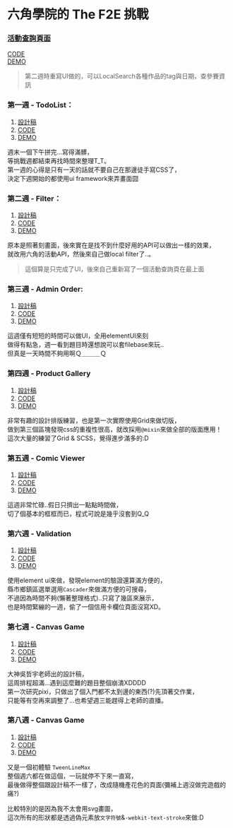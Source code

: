 # 六角學院的 The F2E 挑戰

### [活動查詢頁面](https://guahsu.github.io/TheF2E/dist/index.html#/)
[CODE](https://github.com/guahsu/TheF2E/blob/master/src/components/Index.vue)  
[DEMO](https://guahsu.github.io/TheF2E/dist/index.html#/)  
> 第二週時重寫UI做的，可以LocalSearch各種作品的tag與日期，查參賽資訊

### 第一週 - TodoList：
1. [設計稿](https://hexschool.github.io/THE_F2E_Design/todolist/)  
2. [CODE](https://github.com/guahsu/TheF2E/blob/master/src/components/TodoList.vue)  
3. [DEMO](https://guahsu.github.io/TheF2E/dist/index.html#/1/todolist)  

週末一個下午拼完...寫得滿髒，  
等挑戰週都結束再找時間來整理T_T。  
第一週的心得是只有一天的話就不要自己在那邊徒手寫CSS了，  
決定下週開始的都使用ui framework來弄畫面囧

### 第二週 - Filter：
1. [設計稿](https://hexschool.github.io/THE_F2E_Design/week2-filter/)  
2. [CODE](https://github.com/guahsu/TheF2E/blob/master/src/components/Filter.vue)  
3. [DEMO](https://guahsu.github.io/TheF2E/dist/index.html#/2/filter)  

原本是照著刻畫面，後來實在是找不到什麼好用的API可以做出一樣的效果，  
就改用六角的活動API，然後來自己做local filter了..。  
> 這個算是只完成了UI，後來自己重新寫了一個活動查詢頁在最上面

### 第三週 - Admin Order:
1. [設計稿](https://hexschool.github.io/THE_F2E_Design/week3-admin%20order/)  
2. [CODE](https://github.com/guahsu/TheF2E/blob/master/src/components/AdminOrder.vue)  
3. [DEMO](https://guahsu.github.io/TheF2E/dist/index.html#/3/admin_order)  

這週僅有短短的時間可以做UI，全用elementUI來刻  
做得有點急，週一看到題目時還想說可以套filebase來玩..  
但真是一天時間不夠用啊Ｑ＿＿＿Ｑ

### 第四週 - Product Gallery
1. [設計稿](https://hexschool.github.io/THE_F2E_Design/week4-product%20gallery/)
2. [CODE](https://github.com/guahsu/TheF2E/blob/master/src/components/ProductGallery.vue)  
3. [DEMO](https://guahsu.github.io/TheF2E/dist/index.html#/4/product_gallery)  

非常有趣的設計排版練習，也是第一次實際使用Grid來做切版，  
做到第三個區塊發現css的重複性很高，就改採用`@mixin`來做全部的版面應用！  
這次大量的練習了Grid & SCSS，覺得進步滿多的:D

### 第五週 - Comic Viewer
1. [設計稿](https://hexschool.github.io/THE_F2E_Design/week5-comic%20viewer/)
2. [CODE](https://github.com/guahsu/TheF2E/blob/master/src/components/ComicViewer.vue)  
3. [DEMO](https://guahsu.github.io/TheF2E/dist/index.html#/5/comic_viewer)  

這週非常忙碌..假日只擠出一點點時間做，  
切了個基本的框框而已，程式可說是幾乎沒套到Q_Q

### 第六週 - Validation
1. [設計稿](https://hexschool.github.io/THE_F2E_Design/week6-validation/)
2. [CODE](https://github.com/guahsu/TheF2E/blob/master/src/components/Validation.vue)  
3. [DEMO](https://guahsu.github.io/TheF2E/dist/index.html#/6/validation)  

使用element ui來做，發現element的驗證還算滿方便的，  
縣市鄉鎮區選單選用`Cascader`來做滿方便的可搜尋，  
不過因為時間不夠(懶著整理格式)..只寫了幾區來展示，  
也是時間緊繃的一週，偷了一個信用卡欄位頁面沒寫XD。

### 第七週 - Canvas Game
1. [設計稿](https://hackmd.io/N5yEjm2vSx6D41qAbJGDmw/)
2. [CODE](https://github.com/guahsu/TheF2E/blob/master/src/components/CanvasGame/stage.vue)  
3. [DEMO](https://guahsu.github.io/TheF2E/dist/index.html#/7/canvas_game)  

大神吳哲宇老師出的設計稿，  
這周排程超滿...遇到這麼難的題目整個崩潰XDDDD  
第一次研究pixi，只做出了個入門都不太到邊的東西(?)先頂著交作業，  
只能等有空再來調整了...也希望週三能趕得上老師的直播。

### 第八週 - Canvas Game
1. [設計稿](https://hexschool.github.io/THE_F2E_Design/week8-parallax%20scrolling/)
2. [CODE](https://github.com/guahsu/TheF2E/blob/master/src/components/ParallaxScrolling.vue)  
3. [DEMO](https://guahsu.github.io/TheF2E/dist/index.html#/8/parallax_scrolling)  

又是一個初體驗 `TweenLineMax`  
整個週六都在做這個，一玩就停不下來一直寫，  
最後做得整個跟設計稿不一樣了，改成隨機產花色的頁面(彌補上週沒做完遊戲的痛?)  

比較特別的是因為我不太會用svg畫圖，  
這次所有的形狀都是透過偽元素放`文字符號`&`-webkit-text-stroke`來做:D

